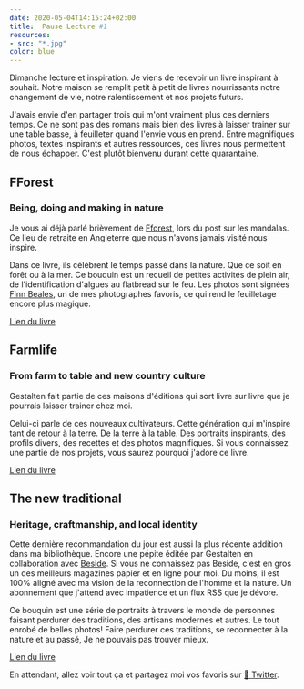 ```yaml
---
date: 2020-05-04T14:15:24+02:00
title:  Pause Lecture #1
resources:
- src: "*.jpg"
color: blue
---
```


Dimanche lecture et inspiration. Je viens de recevoir un livre inspirant à souhait. Notre maison se remplit petit à petit de livres nourrissants notre changement de vie, notre ralentissement et nos projets futurs.

J'avais envie d'en partager trois qui m'ont vraiment plus ces derniers temps. Ce ne sont pas des romans mais bien des livres à laisser trainer sur une table basse, à feuilleter quand l'envie vous en prend. Entre magnifiques photos, textes inspirants et autres ressources, ces livres nous permettent de nous échapper. C'est plutôt bienvenu durant cette quarantaine.

## FForest 
### Being, doing and making in nature

Je vous ai déjà parlé brièvement de [Fforest](https://coldatnight.co.uk), lors du post sur les mandalas. Ce lieu de retraite en Angleterre que nous n'avons jamais visité nous inspire.

Dans ce livre, ils célèbrent le temps passé dans la nature. Que ce soit en forêt ou à la mer. Ce bouquin est un recueil de petites activités de plein air, de l'identification d'algues au flatbread sur le feu. Les photos sont signées [Finn Beales](https://madebyfinn.com), un de mes photographes favoris, ce qui rend le feuilletage encore plus magique.

[Lien du livre](https://fforest.bigcartel.com/product/fforest-being-doing-making-in-nature)

## Farmlife  
### From farm to table and new country culture

Gestalten fait partie de ces maisons d'éditions qui sort livre sur livre que je pourrais laisser trainer chez moi.

Celui-ci parle de ces nouveaux cultivateurs. Cette génération qui m'inspire tant de retour à la terre. De la terre à la table. Des portraits inspirants, des profils divers, des recettes et des photos magnifiques. Si vous connaissez une partie de nos projets, vous saurez pourquoi j'adore ce livre.

[Lien du livre](https://gestalten.com/products/farmlife)

## The new traditional
### Heritage, craftmanship, and local identity

Cette dernière recommandation du jour est aussi la plus récente addition dans ma bibliothèque. Encore une pépite éditée par Gestalten en collaboration avec [Beside](https://beside.media). Si vous ne connaissez pas Beside, c'est en gros un des meilleurs magazines papier et en ligne pour moi. Du moins, il est 100% aligné avec ma vision de la reconnection de l'homme et la nature. Un abonnement que j'attend avec impatience et un flux RSS que je dévore.

Ce bouquin est une série de portraits à travers le monde de personnes faisant perdurer des traditions, des artisans modernes et autres. Le tout enrobé de belles photos! Faire perdurer ces traditions, se reconnecter à la nature et au passé, Je ne pouvais pas trouver mieux.

[Lien du livre](https://gestalten.com/collections/stay-inspired/products/new-traditional)

En attendant, allez voir tout ça et partagez moi vos favoris sur [🐥 Twitter](https://twitter.com/yann_ck).